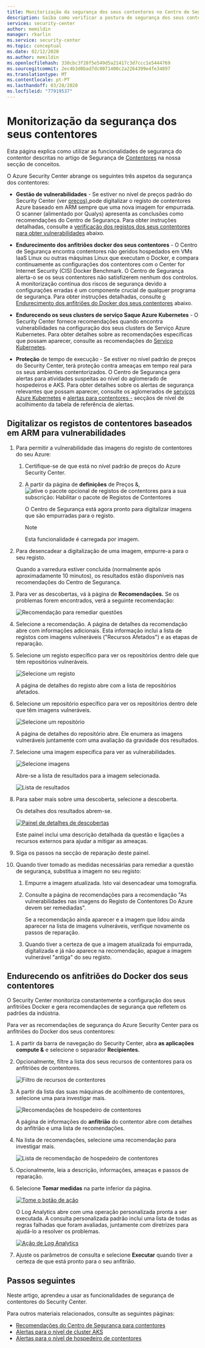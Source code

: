 ```yaml
---
title: Monitorização da segurança dos seus contentores no Centro de Segurança Azure
description: Saiba como verificar a postura de segurança dos seus contentores do Centro de Segurança Azure
services: security-center
author: memildin
manager: rkarlin
ms.service: security-center
ms.topic: conceptual
ms.date: 02/12/2020
ms.author: memildin
ms.openlocfilehash: 330cbc3f28f5e549d5a21417c3d7ccc1e5444769
ms.sourcegitcommit: 2ec4b3d0bad7dc0071400c2a2264399e4fe34897
ms.translationtype: MT
ms.contentlocale: pt-PT
ms.lasthandoff: 03/28/2020
ms.locfileid: "77919537"
---
```

# <a name="monitoring-the-security-of-your-containers"></a>Monitorização da segurança dos seus contentores

Esta página explica como utilizar as funcionalidades de segurança do contentor descritas no artigo de Segurança de [Contentores](container-security.md) na nossa secção de conceitos.

O Azure Security Center abrange os seguintes três aspetos da segurança dos contentores:

- **Gestão de vulnerabilidades** - Se estiver no nível de preços padrão do Security Center (ver [preços),](/azure/security-center/security-center-pricing)pode digitalizar o registo de contentores Azure baseado em ARM sempre que uma nova imagem for empurrada. O scanner (alimentado por Qualys) apresenta as conclusões como recomendações do Centro de Segurança.
    Para obter instruções detalhadas, consulte a [verificação dos registos dos seus contentores para obter vulnerabilidades](#scanning-your-arm-based-container-registries-for-vulnerabilities) abaixo.

- **Endurecimento dos anfitriões docker dos seus contentores** - O Centro de Segurança encontra contentores não geridos hospedados em VMs IaaS Linux ou outras máquinas Linux que executam o Docker, e compara continuamente as configurações dos contentores com o Center for Internet Security (CIS) Docker Benchmark. O Centro de Segurança alerta-o se os seus contentores não satisfizerem nenhum dos controlos. A monitorização contínua dos riscos de segurança devido a configurações erradas é um componente crucial de qualquer programa de segurança. 
    Para obter instruções detalhadas, consulte [o Endurecimento dos anfitriões do Docker dos seus contentores](#hardening-your-containers-docker-hosts) abaixo.

- **Endurecendo os seus clusters de serviço Saque Azure Kubernetes** - O Security Center fornece recomendações quando encontra vulnerabilidades na configuração dos seus clusters de Serviço Azure Kubernetes. Para obter detalhes sobre as recomendações específicas que possam aparecer, consulte as recomendações do [Serviço Kubernetes](recommendations-reference.md#recs-containers).

- **Proteção** de tempo de execução - Se estiver no nível padrão de preços do Security Center, terá proteção contra ameaças em tempo real para os seus ambientes contentorizados. O Centro de Segurança gera alertas para atividades suspeitas ao nível do aglomerado de hospedeiros e AKS. Para obter detalhes sobre os alertas de segurança relevantes que possam aparecer, consulte os aglomerados de [serviços Azure Kubernetes](alerts-reference.md#alerts-akscluster) e [alertas para contentores -](alerts-reference.md#alerts-containerhost) secçãos de nível de acolhimento da tabela de referência de alertas.

## <a name="scanning-your-arm-based-container-registries-for-vulnerabilities"></a>Digitalizar os registos de contentores baseados em ARM para vulnerabilidades 

1. Para permitir a vulnerabilidade das imagens do registo de contentores do seu Azure:

    1. Certifique-se de que está no nível padrão de preços do Azure Security Center.

    1. A partir da página de **definições** de Preços &, ![ative o pacote opcional de registos de contentores para a sua subscrição: Habilitar o pacote de Registos de Contentores](media/monitor-container-security/enabling-container-registries-bundle.png)

        O Centro de Segurança está agora pronto para digitalizar imagens que são empurradas para o registo. 

        >[!NOTE]
        >Esta funcionalidade é carregada por imagem.


1. Para desencadear a digitalização de uma imagem, empurre-a para o seu registo. 

    Quando a varredura estiver concluída (normalmente após aproximadamente 10 minutos), os resultados estão disponíveis nas recomendações do Centro de Segurança.
    

1. Para ver as descobertas, vá à página de **Recomendações.** Se os problemas forem encontrados, verá a seguinte recomendação:

    ![Recomendação para remediar questões ](media/monitor-container-security/acr-finding.png)


1. Selecione a recomendação. 
    A página de detalhes da recomendação abre com informações adicionais. Esta informação inclui a lista de registos com imagens vulneráveis ("Recursos Afetados") e as etapas de reparação. 

1. Selecione um registo específico para ver os repositórios dentro dele que têm repositórios vulneráveis.

    ![Selecione um registo](media/monitor-container-security/acr-finding-select-registry.png)

    A página de detalhes do registo abre com a lista de repositórios afetados.

1. Selecione um repositório específico para ver os repositórios dentro dele que têm imagens vulneráveis.

    ![Selecione um repositório](media/monitor-container-security/acr-finding-select-repository.png)

    A página de detalhes do repositório abre. Ele enumera as imagens vulneráveis juntamente com uma avaliação da gravidade dos resultados.

1. Selecione uma imagem específica para ver as vulnerabilidades.

    ![Selecione imagens](media/monitor-container-security/acr-finding-select-image.png)

    Abre-se a lista de resultados para a imagem selecionada.

    ![Lista de resultados](media/monitor-container-security/acr-findings.png)

1. Para saber mais sobre uma descoberta, selecione a descoberta. 

    Os detalhes dos resultados abrem-se.

    [![Painel de detalhes de descobertas](media/monitor-container-security/acr-finding-details-pane.png)](media/monitor-container-security/acr-finding-details-pane.png#lightbox)

    Este painel inclui uma descrição detalhada da questão e ligações a recursos externos para ajudar a mitigar as ameaças.

1. Siga os passos na secção de reparação deste painel.

1. Quando tiver tomado as medidas necessárias para remediar a questão de segurança, substitua a imagem no seu registo:

    1. Empurre a imagem atualizada. Isto vai desencadear uma tomografia. 
    
    1. Consulte a página de recomendações para a recomendação "As vulnerabilidades nas imagens do Registo de Contentores Do Azure devem ser remediadas". 
    
        Se a recomendação ainda aparecer e a imagem que lidou ainda aparecer na lista de imagens vulneráveis, verifique novamente os passos de reparação.

    1. Quando tiver a certeza de que a imagem atualizada foi empurrada, digitalizada e já não aparece na recomendação, apague a imagem vulnerável "antiga" do seu registo.


## <a name="hardening-your-containers-docker-hosts"></a>Endurecendo os anfitriões do Docker dos seus contentores

O Security Center monitoriza constantemente a configuração dos seus anfitriões Docker e gera recomendações de segurança que refletem os padrões da indústria.

Para ver as recomendações de segurança do Azure Security Center para os anfitriões do Docker dos seus contentores:

1. A partir da barra de navegação do Security Center, abra **as aplicações compute &** e selecione o separador **Recipientes.**

1. Opcionalmente, filtre a lista dos seus recursos de contentores para os anfitriões de contentores.

    ![Filtro de recursos de contentores](media/monitor-container-security/container-resources-filter.png)

1. A partir da lista das suas máquinas de acolhimento de contentores, selecione uma para investigar mais.

    ![Recomendações de hospedeiro de contentores](media/monitor-container-security/container-resources-filtered-to-hosts.png)

    A página de informações do **anfitrião** do contentor abre com detalhes do anfitrião e uma lista de recomendações.

1. Na lista de recomendações, selecione uma recomendação para investigar mais.

    ![Lista de recomendação de hospedeiro de contentores](media/monitor-container-security/container-host-rec.png)

1. Opcionalmente, leia a descrição, informações, ameaças e passos de reparação. 

1. Selecione **Tomar medidas** na parte inferior da página.

    [![Tome o botão de ação](media/monitor-container-security/host-security-take-action-button.png)](media/monitor-container-security/host-security-take-action.png#lightbox)

    O Log Analytics abre com uma operação personalizada pronta a ser executada. A consulta personalizada padrão inclui uma lista de todas as regras falhadas que foram avaliadas, juntamente com diretrizes para ajudá-lo a resolver os problemas.

    [![Ação de Log Analytics](media/monitor-container-security/log-analytics-for-action-small.png)](media/monitor-container-security/log-analytics-for-action.png#lightbox)

1. Ajuste os parâmetros de consulta e selecione **Executar** quando tiver a certeza de que está pronto para o seu anfitrião. 



## <a name="next-steps"></a>Passos seguintes

Neste artigo, aprendeu a usar as funcionalidades de segurança de contentores do Security Center. 

Para outros materiais relacionados, consulte as seguintes páginas: 

- [Recomendações do Centro de Segurança para contentores](recommendations-reference.md#recs-containers)
- [Alertas para o nível de cluster AKS](alerts-reference.md#alerts-akscluster)
- [Alertas para o nível de hospedeiro de contentores](alerts-reference.md#alerts-containerhost)
